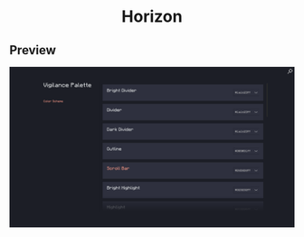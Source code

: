 <div align = "center">

# Horizon 

</div>

## Preview

![Horizon Dark](../../.github/horizon-dark-theme.png)

